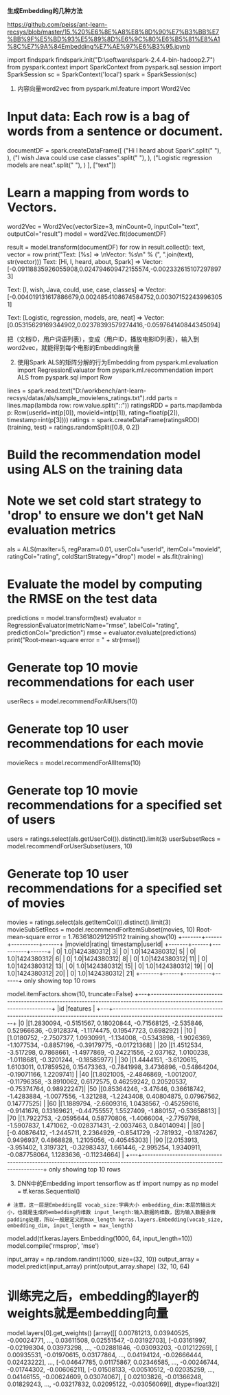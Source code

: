 **生成Embedding的几种方法**

https://github.com/peiss/ant-learn-recsys/blob/master/15.%20%E6%8E%A8%E8%8D%90%E7%B3%BB%E7%BB%9F%E5%BD%93%E5%89%8D%E6%9C%80%E6%B5%81%E8%A1%8C%E7%9A%84Embedding%E7%AE%97%E6%B3%95.ipynb

import findspark
findspark.init("D:\software\spark-2.4.4-bin-hadoop2.7")
from pyspark.context import SparkContext
from pyspark.sql.session import SparkSession
sc = SparkContext('local')
spark = SparkSession(sc)
1. 内容向量word2vec
from pyspark.ml.feature import Word2Vec

# Input data: Each row is a bag of words from a sentence or document.
documentDF = spark.createDataFrame([
    ("Hi I heard about Spark".split(" "), ),
    ("I wish Java could use case classes".split(" "), ),
    ("Logistic regression models are neat".split(" "), )
], ["text"])

# Learn a mapping from words to Vectors.
word2Vec = Word2Vec(vectorSize=3, minCount=0, inputCol="text", outputCol="result")
model = word2Vec.fit(documentDF)

result = model.transform(documentDF)
for row in result.collect():
    text, vector = row
    print("Text: [%s] => \nVector: %s\n" % (", ".join(text), str(vector)))
Text: [Hi, I, heard, about, Spark] => 
Vector: [-0.09118835926055908,0.024794609472155574,-0.0023326151072978973]

Text: [I, wish, Java, could, use, case, classes] => 
Vector: [-0.004019131617886679,0.0024854108674584752,0.003071522439963051]

Text: [Logistic, regression, models, are, neat] => 
Vector: [0.05315629169344902,0.02378393579274416,-0.059764140844345094]

把（文档ID，用户词语列表），变成（用户ID，播放电影ID列表），输入到word2vec，就能得到每个电影的Embedding向量

2. 使用Spark ALS的矩阵分解的行为Embedding
from pyspark.ml.evaluation import RegressionEvaluator
from pyspark.ml.recommendation import ALS
from pyspark.sql import Row

lines = spark.read.text("D:/workbench/ant-learn-recsys/datas/als/sample_movielens_ratings.txt").rdd
parts = lines.map(lambda row: row.value.split("::"))
ratingsRDD = parts.map(lambda p: Row(userId=int(p[0]), movieId=int(p[1]),
                                     rating=float(p[2]), timestamp=int(p[3])))
ratings = spark.createDataFrame(ratingsRDD)
(training, test) = ratings.randomSplit([0.8, 0.2])

# Build the recommendation model using ALS on the training data
# Note we set cold start strategy to 'drop' to ensure we don't get NaN evaluation metrics
als = ALS(maxIter=5, 
          regParam=0.01, 
          userCol="userId", 
          itemCol="movieId", 
          ratingCol="rating",
          coldStartStrategy="drop")
model = als.fit(training)

# Evaluate the model by computing the RMSE on the test data
predictions = model.transform(test)
evaluator = RegressionEvaluator(metricName="rmse", labelCol="rating",
                                predictionCol="prediction")
rmse = evaluator.evaluate(predictions)
print("Root-mean-square error = " + str(rmse))

# Generate top 10 movie recommendations for each user
userRecs = model.recommendForAllUsers(10)
# Generate top 10 user recommendations for each movie
movieRecs = model.recommendForAllItems(10)

# Generate top 10 movie recommendations for a specified set of users
users = ratings.select(als.getUserCol()).distinct().limit(3)
userSubsetRecs = model.recommendForUserSubset(users, 10)
# Generate top 10 user recommendations for a specified set of movies
movies = ratings.select(als.getItemCol()).distinct().limit(3)
movieSubSetRecs = model.recommendForItemSubset(movies, 10)
Root-mean-square error = 1.7636180291295112
training.show(10)
+-------+------+----------+------+
|movieId|rating| timestamp|userId|
+-------+------+----------+------+
|      0|   1.0|1424380312|     3|
|      0|   1.0|1424380312|     5|
|      0|   1.0|1424380312|     6|
|      0|   1.0|1424380312|     8|
|      0|   1.0|1424380312|    11|
|      0|   1.0|1424380312|    13|
|      0|   1.0|1424380312|    15|
|      0|   1.0|1424380312|    19|
|      0|   1.0|1424380312|    20|
|      0|   1.0|1424380312|    21|
+-------+------+----------+------+
only showing top 10 rows

model.itemFactors.show(10, truncate=False)
+---+------------------------------------------------------------------------------------------------------------------------+
|id |features                                                                                                                |
+---+------------------------------------------------------------------------------------------------------------------------+
|0  |[1.2830094, -0.5151567, 0.18020844, -0.71568125, -2.535846, 0.52966636, -0.9128374, -1.1174475, 0.19547723, 0.698292]   |
|10 |[1.0180752, -2.7507377, 1.0930991, -1.134008, -0.5343898, -1.9026369, -1.1077534, -0.8857196, -0.39179775, -0.01721368] |
|20 |[1.4512534, -3.517298, 0.7868661, -1.4977869, -0.24221556, -2.037162, 1.0100238, -1.0118681, -0.3201244, -0.18585977]   |
|30 |[1.4444151, -3.6120615, 1.6103011, 0.17859526, 0.15473363, -0.7841998, 3.4736896, -0.54864204, -0.19071166, 1.2209741]  |
|40 |[1.8021005, -2.4846869, -1.0012007, -0.11796358, -3.8910062, 0.6172575, 0.46259242, 0.20520537, -0.75374764, 0.98922247]|
|50 |[0.85364246, -3.47646, 0.36618742, -1.4283884, -1.0077556, -1.321288, -1.2243408, 0.40804875, 0.07967562, 0.14777525]   |
|60 |[1.1889794, -2.6609316, 1.0438567, -0.45259616, -0.9141676, 0.13169621, -0.44755557, 1.5527409, -1.880157, -0.53658813] |
|70 |[1.7922753, -2.0595644, 0.58770806, -1.4066004, -2.7759798, -1.5907837, 1.471062, -0.028371431, -2.0037463, 0.84014094] |
|80 |[-0.40876412, -1.2445711, 2.2364929, -0.8541729, -2.781932, -0.1874267, 0.9496937, 0.4868828, 1.2105056, -0.40545303]   |
|90 |[2.0153913, -3.951402, 1.3197321, -0.32983437, 1.661446, -2.995254, 1.9340911, -0.087758064, 1.1283636, -0.11234664]    |
+---+------------------------------------------------------------------------------------------------------------------------+
only showing top 10 rows

3. DNN中的Embedding
import tensorflow as tf
import numpy as np
model = tf.keras.Sequential()

`# 注意，这一层是Embedding层
vocab_size:字典大小
embedding_dim:本层的输出大小，也就是生成的embedding的维数
input_length:输入数据的维数，因为输入数据会做padding处理，所以一般是定义的max_length
keras.layers.Embedding(vocab_size, embedding_dim, input_length = max_length)`

model.add(tf.keras.layers.Embedding(1000, 64, input_length=10))
model.compile('rmsprop', 'mse')

input_array = np.random.randint(1000, size=(32, 10))
output_array = model.predict(input_array)
print(output_array.shape)
(32, 10, 64)
# 训练完之后，embedding的layer的weights就是embedding向量
model.layers[0].get_weights()
[array([[ 0.00781213,  0.03940525, -0.00024771, ...,  0.03611508,
          0.02551547, -0.03192703],
        [-0.03161997, -0.02198304,  0.03973298, ..., -0.02881846,
         -0.03093203, -0.01212269],
        [ 0.00935531, -0.01970615,  0.03177864, ...,  0.04194124,
         -0.02666444,  0.02423222],
        ...,
        [-0.04647785,  0.01175867,  0.02346585, ..., -0.00246744,
         -0.01744302, -0.00606211],
        [-0.01508133, -0.00510512, -0.02035259, ...,  0.04146155,
         -0.00624609,  0.03074067],
        [ 0.02103826, -0.01366248,  0.01829243, ..., -0.03217832,
          0.02095122, -0.03056069]], dtype=float32)]
 